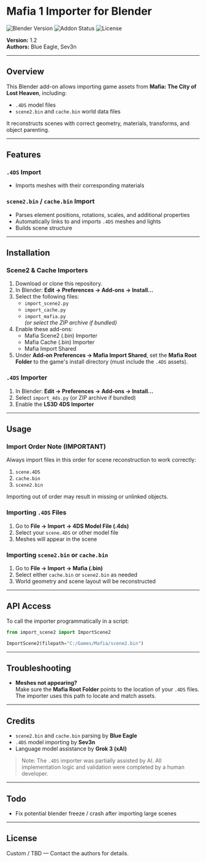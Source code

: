 # Mafia 1 Importer for Blender

![Blender Version](https://img.shields.io/badge/Blender-4.0+-orange)
![Addon Status](https://img.shields.io/badge/Status-Active-brightgreen)
![License](https://img.shields.io/badge/License-Custom-lightgrey)

**Version:** 1.2  
**Authors:** Blue Eagle, Sev3n  

---

## Overview

This Blender add-on allows importing game assets from **Mafia: The City of Lost Heaven**, including:

- `.4DS` model files  
- `scene2.bin` and `cache.bin` world data files  

It reconstructs scenes with correct geometry, materials, transforms, and object parenting.

---

## Features

### `.4DS` Import
- Imports meshes with their corresponding materials

### `scene2.bin` / `cache.bin` Import
- Parses element positions, rotations, scales, and additional properties
- Automatically links to and imports `.4DS` meshes and lights
- Builds scene structure

---

## Installation

### Scene2 & Cache Importers

1. Download or clone this repository.  
2. In Blender: **Edit → Preferences → Add-ons → Install...**  
3. Select the following files:
   - `import_scene2.py`  
   - `import_cache.py`  
   - `import_mafia.py`  
   *(or select the ZIP archive if bundled)*  
4. Enable these add-ons:
   - Mafia Scene2 (.bin) Importer  
   - Mafia Cache (.bin) Importer  
   - Mafia Import Shared  
5. Under **Add-on Preferences → Mafia Import Shared**, set the **Mafia Root Folder** to the game's install directory (must include the `.4DS` assets).

### `.4DS` Importer

1. In Blender: **Edit → Preferences → Add-ons → Install...**  
2. Select `import_4ds.py` (or ZIP archive if bundled)  
3. Enable the **LS3D 4DS Importer**  

---

## Usage

### Import Order Note (IMPORTANT)

Always import files in this order for scene reconstruction to work correctly:

1. `scene.4DS`  
2. `cache.bin`  
3. `scene2.bin`  

Importing out of order may result in missing or unlinked objects.

### Importing `.4DS` Files

1. Go to **File → Import → 4DS Model File (.4ds)**  
2. Select your `scene.4DS` or other model file  
3. Meshes will appear in the scene

### Importing `scene2.bin` or `cache.bin`

1. Go to **File → Import → Mafia (.bin)**  
2. Select either `cache.bin` or `scene2.bin` as needed  
3. World geometry and scene layout will be reconstructed  

---

## API Access

To call the importer programmatically in a script:

```python
from import_scene2 import ImportScene2

ImportScene2(filepath="C:/Games/Mafia/scene2.bin")
```

---

## Troubleshooting

- **Meshes not appearing?**  
  Make sure the **Mafia Root Folder** points to the location of your `.4DS` files. The importer uses this path to locate and match assets.

---

## Credits

- `scene2.bin` and `cache.bin` parsing by **Blue Eagle**  
- `.4DS` model importing by **Sev3n**  
- Language model assistance by **Grok 3 (xAI)**  

> Note: The `.4DS` importer was partially assisted by AI. All implementation logic and validation were completed by a human developer.

---

## Todo

- Fix potential blender freeze / crash after importing large scenes

---

## License

Custom / TBD — Contact the authors for details.
